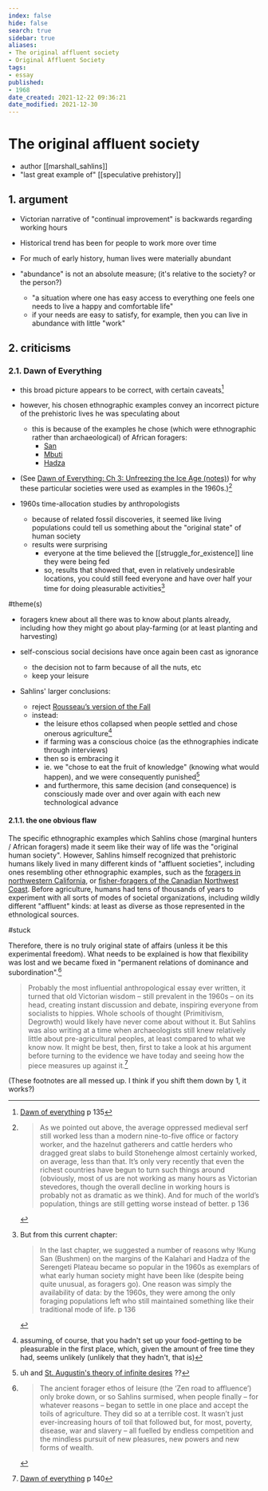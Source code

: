 ```yaml
---
index: false
hide: false
search: true
sidebar: true
aliases:
- The original affluent society
- Original Affluent Society
tags:
- essay
published:
- 1968
date_created: 2021-12-22 09:36:21
date_modified: 2021-12-30
---
```


# The original affluent society

- author [[marshall_sahlins]]
- "last great example of" [[speculative prehistory]]

## 1. argument

- Victorian narrative of "continual improvement" is backwards regarding working hours
- Historical trend has been for people to work more over time
- For much of early history, human lives were materially abundant

- "abundance" is not an absolute measure; (it's relative to the society? or the person?)
	- "a situation where one has easy access to everything one feels one needs to live a happy and comfortable life"
	- if your needs are easy to satisfy, for example, then you can live in abundance with little "work"

## 2. criticisms

### 2.1. Dawn of Everything

- this broad picture appears to be correct, with certain caveats[^1]
- however, his chosen ethnographic examples convey an incorrect picture of the prehistoric lives he was speculating about
	- this is because of the examples he chose (which were ethnographic rather than archaeological) of African foragers:
		- [San](san_bushmen.md)
		- [Mbuti](mbuti_pygmies.md)
		- [Hadza](east_african_hadza.md)

- (See [Dawn of Everything: Ch 3: Unfreezing the Ice Age (notes)](dawn_of_everything_ch_3_unfreezing_the_ice_age.md)) for why these particular societies were used as examples in the 1960s.)[^2]

- 1960s time-allocation studies by anthropologists
	- because of related fossil discoveries, it seemed like living populations could tell us something about the "original state" of human society
	- results were surprising
		- everyone at the time believed the [[struggle_for_existence]] line they were being fed
		- so, results that showed that, even in relatively undesirable locations, you could still feed everyone and have over half your time for doing pleasurable activities[^3]

#theme(s)
- foragers knew about all there was to know about plants already, including how they might go about play-farming (or at least planting and harvesting)
- self-conscious social decisions have once again been cast as ignorance
	- the decision not to farm because of all the nuts, etc
	- keep your leisure

- Sahlins' larger conclusions:
	- reject [Rousseau’s version of the Fall](rousseaus_version_of_the_fall.md)
	- instead:
		- the leisure ethos collapsed when people settled and chose onerous agriculture[^4]
		- if farming was a conscious choice (as the ethnographies indicate through interviews)
		- then so is embracing it
		- ie. we "chose to eat the fruit of knowledge" (knowing what would happen), and we were consequently punished[^5]
		- and furthermore, this same decision (and consequence) is consciously made over and over again with each new technological advance

#### 2.1.1. the one obvious flaw

The specific ethnographic examples which Sahlins chose (marginal hunters / African foragers) made it seem like their way of life was the "original human society". However, Sahlins himself recognized that prehistoric humans likely lived in many different kinds of "affluent societies", including ones resembling other ethnographic examples, such as the [foragers in northwestern California](foragers_in_northwestern_california.md), or [fisher-foragers of the Canadian Northwest Coast](fisher_foragers_of_the_canadian_northwest_coast.md). Before agriculture, humans had tens of thousands of years to experiment with all sorts of modes of societal organizations, including wildly different "affluent" kinds: at least as diverse as those represented in the ethnological sources.

#stuck

Therefore, there is no truly original state of affairs (unless it be this experimental freedom). What needs to be explained is how that flexibility was lost and we became fixed in "permanent relations of dominance and subordination".[^6]

> Probably the most influential anthropological essay ever written, it turned that old Victorian wisdom – still prevalent in the 1960s – on its head, creating instant discussion and debate, inspiring everyone from socialists to hippies. Whole schools of thought (Primitivism, Degrowth) would likely have never come about without it. But Sahlins was also writing at a time when archaeologists still knew relatively little about pre-agricultural peoples, at least compared to what we know now. It might be best, then, first to take a look at his argument before turning to the evidence we have today and seeing how the piece measures up against it.[^7]
>

(These footnotes are all messed up. I think if you shift them down by 1, it works?)

[^1]: [Dawn of everything](dawn_of_everything_graeber_wengrow.md) p 135
[^2]: > As we pointed out above, the average oppressed medieval serf still worked less than a modern nine-to-five office or factory worker, and the hazelnut gatherers and cattle herders who dragged great slabs to build Stonehenge almost certainly worked, on average, less than that. It’s only very recently that even the richest countries have begun to turn such things around (obviously, most of us are not working as many hours as Victorian stevedores, though the overall decline in working hours is probably not as dramatic as we think). And for much of the world’s population, things are still getting worse instead of better. p 136
[^3]: But from this current chapter:
	> In the last chapter, we suggested a number of reasons why !Kung San (Bushmen) on the margins of the Kalahari and Hadza of the Serengeti Plateau became so popular in the 1960s as exemplars of what early human society might have been like (despite being quite unusual, as foragers go). One reason was simply the availability of data: by the 1960s, they were among the only foraging populations left who still maintained something like their traditional mode of life. p 136
[^4]: assuming, of course, that you hadn't set up your food-getting to be pleasurable in the first place, which, given the amount of free time they had, seems unlikely (unlikely that they hadn't, that is)
[^5]: uh and [St. Augustin's theory of infinite desires](st_augustin_s_theory_of_infinite_desires.md) ??
[^6]: > The ancient forager ethos of leisure (the ‘Zen road to affluence’) only broke down, or so Sahlins surmised, when people finally – for whatever reasons – began to settle in one place and accept the toils of agriculture. They did so at a terrible cost. It wasn’t just ever-increasing hours of toil that followed but, for most, poverty, disease, war and slavery – all fuelled by endless competition and the mindless pursuit of new pleasures, new powers and new forms of wealth.
[^7]: [Dawn of everything](dawn_of_everything_graeber_wengrow.md) p 140
